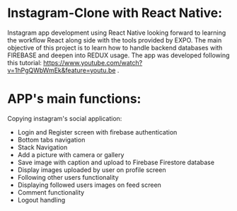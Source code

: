 # Instagram-Clone with React Native:

Instagram app development using React Native looking forward to learning the workflow React along side with the tools provided by EXPO. The main objective of this project is to learn how to handle backend databases with FIREBASE and deepen into REDUX usage. The app was developed following this tutorial: https://www.youtube.com/watch?v=1hPgQWbWmEk&feature=youtu.be .

# APP's main functions:

Copying instagram's social application:

- Login and Register screen with firebase authentication
- Bottom tabs navigation
- Stack Navigation
- Add a picture with camera or gallery
- Save image with caption and upload to Firebase Firestore database
- Display images uploaded by user on profile screen
- Following other users functionality
- Displaying followed users images on feed screen
- Comment functionality
- Logout handling
